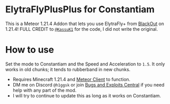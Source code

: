 # ElytraFlyPlusPlus for Constantiam
This is a Meteor 1.21.4 Addon that lets you use ElytraFly+ from [BlackOut](https://github.com/KassuK1/BlackOut) on 1.21.4! FULL CREDIT to [`@KassuK1`](https://github.com/KassuK1) for the code, I did not write the original.
# How to use
Set the mode to Constantiam and the Speed and Acceleration to `1.5`. It only works in old chunks; it tends to rubberband in new chunks.
- Requires Minecraft 1.21.4 and [Meteor Client](https://meteorclient.com) to function.
- DM me on Discord `@h1ggsk` or join [Bugs and Exploits Central](https://discord.com/invite/zcfMqDgFnF) if you need help with any part of the mod.
- I will try to continue to update this as long as it works on Constantiam.
